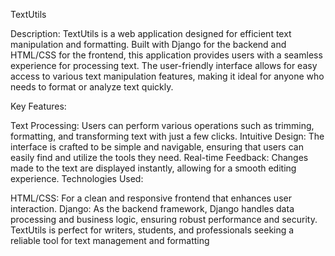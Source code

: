 TextUtils

Description: TextUtils is a web application designed for efficient text manipulation and formatting. Built with Django for the backend and HTML/CSS for the frontend, this application provides users with a seamless experience for processing text. The user-friendly interface allows for easy access to various text manipulation features, making it ideal for anyone who needs to format or analyze text quickly.

Key Features:

Text Processing: Users can perform various operations such as trimming, formatting, and transforming text with just a few clicks.
Intuitive Design: The interface is crafted to be simple and navigable, ensuring that users can easily find and utilize the tools they need.
Real-time Feedback: Changes made to the text are displayed instantly, allowing for a smooth editing experience.
Technologies Used:

HTML/CSS: For a clean and responsive frontend that enhances user interaction.
Django: As the backend framework, Django handles data processing and business logic, ensuring robust performance and security.
TextUtils is perfect for writers, students, and professionals seeking a reliable tool for text management and formatting
